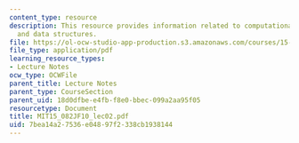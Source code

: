 ```yaml
---
content_type: resource
description: This resource provides information related to computational complexity
  and data structures.
file: https://ol-ocw-studio-app-production.s3.amazonaws.com/courses/15-082j-network-optimization-fall-2010/7bea14a27536e04897f2338cb1938144_MIT15_082JF10_lec02.pdf
file_type: application/pdf
learning_resource_types:
- Lecture Notes
ocw_type: OCWFile
parent_title: Lecture Notes
parent_type: CourseSection
parent_uid: 18d0dfbe-e4fb-f8e0-bbec-099a2aa95f05
resourcetype: Document
title: MIT15_082JF10_lec02.pdf
uid: 7bea14a2-7536-e048-97f2-338cb1938144
---
```

